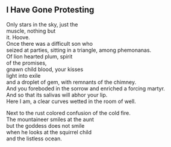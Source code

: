 I Have Gone Protesting
----------------------
Only stars in the sky, just the  
muscle, nothing but  
it. Hoove.  
Once there was a difficult son who  
seized at parties, sitting in a triangle, among phemonanas.  
Of lion hearted plum, spirit  
of the promises,  
gnawn child blood, your kisses  
light into exile  
and a droplet of gem, with remnants of the chimney.  
And you foreboded in the sorrow and enriched a forcing martyr.  
And so that its salivas will abhor your lip.  
Here I am, a clear curves wetted in the room of well.  
  
Next to the rust colored confusion of the cold fire.  
The mountaineer smiles at the aunt  
but the goddess does not smile  
when he looks at the squirrel child  
and the listless ocean.  
